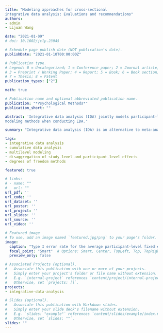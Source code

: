 ```yaml
---
title: "Modeling approaches for cross-sectional
integrative data analysis: Evaluations and recommendations"
authors:
- admin
- Lijuan Wang

date: "2021-01-09"
# doi: 10.1002/jclp.23045

# Schedule page publish date (NOT publication's date).
publishDate: "2021-01-10T00:00:00Z"

# Publication type.
# Legend: 0 = Uncategorized; 1 = Conference paper; 2 = Journal article;
# 3 = Preprint / Working Paper; 4 = Report; 5 = Book; 6 = Book section;
# 7 = Thesis; 8 = Patent
publication_types: ["2"]

math: true

# Publication name and optional abbreviated publication name.
publication: "*Psychological Methods*"
publication_short: ""

abstract: 'Integrative data analysis (IDA) jointly models participant-level data from multiple studies. In psychology, IDA has been conducted using different fixed-effects and multilevel modeling (MLM) approaches. However, evaluations regarding the performance of these models in an IDA context are limited. The goal of this article is to evaluate three fixed-effects models (aggregated vs. disaggregated vs. study-specific coefficients regressions) and two MLMs (fixed-slope vs. random-slopes MLM) for cross-sectional IDA. Using a simulation study with study sample sizes and numbers of studies consistent with applied IDA (e.g., 2--35 studies), we evaluated estimation bias and Type I error rates for participant-level and study-level effects and variance components for these models; for the MLMs, we evaluated different estimation methods (i.e., constrained vs. unconstrained variance estimation and five degrees of freedom methods). Disaggregated and study-specific coefficients regressions and both MLMs yielded fixed effects estimates with ignorable bias, but only the random-slopes MLM fully modeled between-study heterogeneity and, consequently, provided well-controlled Type I error rates for testing both fixed effects. Overall, we found that MLMs could be feasible under IDA conditions with three to six studies and well-chosen estimation methods. A real-data IDA example is used to illustrate and compare the application of the five models. We hope our results will help researchers choose appropriate
modeling methods when conducting IDA.'

summary: "Integrative data analysis (IDA) is an alternative to meta-analysis that combines participant-level data from multiple studies. Two approaches, fixed effects models (FEM) and multilevel models (MLM), have been used in psychological applications of IDA, but have not been fully evaluated. Because IDA combines data from multiple studies, two different kinds of fixed effects can be studied in IDA: study-level and participant-level effects. Furthermore, between-study differences need to be modeled carefully. For IDA with cross-sectional data, we reviewed three FEMs and two MLMs. We focused on (a) whether and how they can estimate and test participant-level and study-level fixed effects; and (b) whether and how they model between-study differences in study means and participant-level effects. Because IDA is typically conducted with fewer than 30 studies, we evaluated the performance of these models and different MLM estimation methods in a simulation study under realistic IDA conditions. While two of the FEMs accurately estimate the fixed effects, they do not model between-study differences in participant-level effects, leading to incorrect inferences. Only a random-slopes MLM that accounts for differences in both study means and participant-level effects provided accurate inferences and estimates of the fixed effects and between-study differences. We found that MLMs can be feasible for IDA with as few as three to six studies using appropriate estimation methods. We illustrated the application of the five models and how they can provide different estimates and inferences in an empirical example. We conclude with recommendations to guide researchers when planning an IDA."

tags:
- integrative data analysis
- cumulative data analysis
- multilevel modeling
- disaggregation of study-level and participant-level effects
- degrees of freedom methods

featured: true

# links:
# - name: ""
#   url: ""
url_pdf: ''
url_code: ''
url_dataset: ''
url_poster: ''
url_project: ''
url_slides: ''
url_source: ''
url_video: ''

# Featured image
# To use, add an image named `featured.jpg/png` to your page's folder. 
image:
  caption: "Type I error rate for the average participant-level fixed effect, $\\gamma_W$, for each model (rows) as a function of the number of studies, the average study sample size (columns), and the effect size of the slope variance $f^2\\left(\\sigma^2_{u_1}\\right)$. Horizontal dashed lines represent upper (0.075) and lower (0.025) bounds for acceptable Type I error rate. D LR = disaggregated linear regression; SSC LR = study-specific coefficients linear regression; FS MLM = fixed-slope MLM; RS MLM = random-slopes MLM; BW = between-within; C/R = containment/residual; KR = Kenward-Roger; S = Satterthwaite."
  focal_point: "Smart"  # Options: Smart, Center, TopLeft, Top, TopRight, Left, Right, BottomLeft, Bottom, BottomRight
  preview_only: false

# Associated Projects (optional).
#   Associate this publication with one or more of your projects.
#   Simply enter your project's folder or file name without extension.
#   E.g. `internal-project` references `content/project/internal-project/index.md`.
#   Otherwise, set `projects: []`.
projects:
- integrative-data-analysis

# Slides (optional).
#   Associate this publication with Markdown slides.
#   Simply enter your slide deck's filename without extension.
#   E.g. `slides: "example"` references `content/slides/example/index.md`.
#   Otherwise, set `slides: ""`.
slides: ""
---
```

